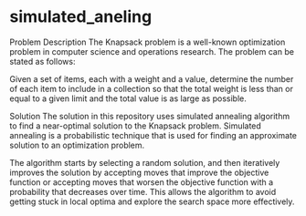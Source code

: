 # simulated_aneling
Problem Description
The Knapsack problem is a well-known optimization problem in computer science and operations research. The problem can be stated as follows:

Given a set of items, each with a weight and a value, determine the number of each item to include in a collection so that the total weight is less than or equal to a given limit and the total value is as large as possible.

Solution
The solution in this repository uses simulated annealing algorithm to find a near-optimal solution to the Knapsack problem. Simulated annealing is a probabilistic technique that is used for finding an approximate solution to an optimization problem.

The algorithm starts by selecting a random solution, and then iteratively improves the solution by accepting moves that improve the objective function or accepting moves that worsen the objective function with a probability that decreases over time. This allows the algorithm to avoid getting stuck in local optima and explore the search space more effectively.
